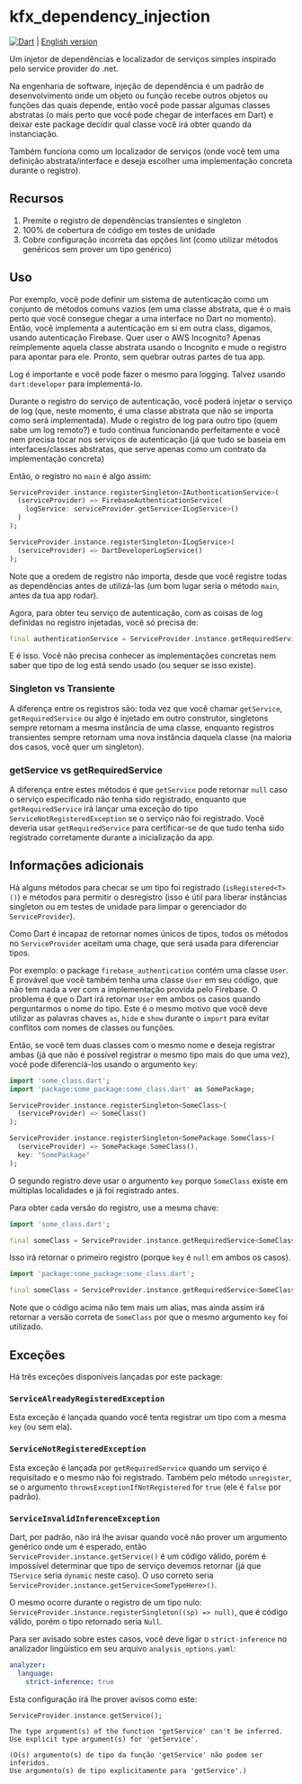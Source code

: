 # kfx_dependency_injection

[![Dart](https://github.com/JCKodel/kfx_dependency_injection/actions/workflows/dart.yml/badge.svg)](https://github.com/JCKodel/kfx_dependency_injection/actions/workflows/dart.yml) | [English version](README.md)

Um injetor de dependências e localizador de serviços simples inspirado pelo service provider do .net.

Na engenharia de software, injeção de dependência é um padrão de desenvolvimento onde um objeto ou função recebe outros objetos ou funções das quais depende, então você
pode passar algumas classes abstratas (o mais perto que você pode chegar de interfaces em Dart) e deixar este package decidir qual classe você irá obter quando da
instanciação.

Também funciona como um localizador de serviços (onde você tem uma definição abstrata/interface e deseja escolher uma implementação concreta durante o registro).

## Recursos

1) Premite o registro de dependências transientes e singleton
2) 100% de cobertura de código em testes de unidade
3) Cobre configuração incorreta das opções lint (como utilizar métodos genéricos sem prover um tipo genérico)

## Uso

Por exemplo, você pode definir um sistema de autenticação como um conjunto de métodos comuns vazios (em uma classe abstrata, que é o mais perto que você consegue chegar
a uma interface no Dart no momento). Então, você implementa a autenticação em si em outra class, digamos, usando autenticação Firebase. Quer user o AWS Incognito? Apenas
reimplemente aquela classe abstrata usando o Incognito e mude o registro para apontar para ele. Pronto, sem quebrar outras partes de tua app.

Log é importante e você pode fazer o mesmo para logging. Talvez usando `dart:developer` para implementá-lo.

Durante o registro do serviço de autenticação, você poderá injetar o serviço de log (que, neste momento, é uma classe abstrata que não se importa como será implementada).
Mude o registro de log para outro tipo (quem sabe um log remoto?) e tudo continua funcionando perfeitamente e você nem precisa tocar nos serviços de autenticação (já que
tudo se baseia em interfaces/classes abstratas, que serve apenas como um contrato da implementação concreta)

Então, o registro no `main` é algo assim:

```dart
ServiceProvider.instance.registerSingleton<IAuthenticationService>(
  (serviceProvider) => FirebaseAuthenticationService(
    logService: serviceProvider.getService<ILogService>()
  )
);

ServiceProvider.instance.registerSingleton<ILogService>(
  (serviceProvider) => DartDeveloperLogService()
);
```

Note que a oredem de registro não importa, desde que você registre todas as dependências antes de utilizá-las (um bom lugar seria o método `main`, antes da tua app rodar).

Agora, para obter teu serviço de autenticação, com as coisas de log definidas no registro injetadas, você só precisa de:

```dart
final authenticationService = ServiceProvider.instance.getRequiredService<IAuthenticationService>();
```

E é isso. Você não precisa conhecer as implementações concretas nem saber que tipo de log está sendo usado (ou sequer se isso existe).

### Singleton vs Transiente

A diferença entre os registros são: toda vez que você chamar `getService`, `getRequiredService` ou algo é injetado em outro construtor, singletons sempre retornam a mesma
instância de uma classe, enquanto registros transientes sempre retornam uma nova instância daquela classe (na maioria dos casos, você quer um singleton).

### getService vs getRequiredService

A diferença entre estes métodos é que `getService` pode retornar `null` caso o serviço especificado não tenha sido registrado, enquanto que `getRequiredService` irá
lançar uma exceção do tipo `ServiceNotRegisteredException` se o serviço não foi registrado. Você deveria usar `getRequiredService` para certificar-se de que tudo tenha
sido registrado corretamente durante a inicialização da app.

## Informações adicionais

Há alguns métodos para checar se um tipo foi registrado (`isRegistered<T>()`) e métodos para permitir o desregistro (isso é útil para liberar instâncias singleton ou em testes
de unidade para limpar o gerenciador do `ServiceProvider`).

Como Dart é incapaz de retornar nomes únicos de tipos, todos os métodos no `ServiceProvider` aceitam uma chage, que será usada para diferenciar tipos.

Por exemplo: o package `firebase_authentication` contém uma classe `User`. É provável que você também tenha uma classe `User` em seu código, que não tem nada a ver com
a implementação provida pelo Firebase. O problema é que o Dart irá retornar `User` em ambos os casos quando perguntarmos o nome do tipo. Este é o mesmo motivo que você
deve utilizar as palavras chaves `as`, `hide` e `show` durante o `import` para evitar conflitos com nomes de classes ou funções.

Então, se você tem duas classes com o mesmo nome e deseja registrar ambas (já que não é possível registrar o mesmo tipo mais do que uma vez), você pode diferenciá-los
usando o argumento `key`:

```dart
import 'some_class.dart';
import 'package:some_package:some_class.dart' as SomePackage;

ServiceProvider.instance.registerSingleton<SomeClass>(
  (serviceProvider) => SomeClass()
);

ServiceProvider.instance.registerSingleton<SomePackage.SomeClass>(
  (serviceProvider) => SomePackage.SomeClass(),
  key: "SomePackage"
);
```

O segundo registro deve usar o argumento `key` porque `SomeClass` existe em múltiplas localidades e já foi registrado antes.

Para obter cada versão do registro, use a mesma chave:

```dart
import 'some_class.dart';

final someClass = ServiceProvider.instance.getRequiredService<SomeClass>();
```

Isso irá retornar o primeiro registro (porque `key` é `null` em ambos os casos).

```dart
import 'package:some_package:some_class.dart';

final someClass = ServiceProvider.instance.getRequiredService<SomeClass>(key: "SomePackage");
```

Note que o código acima não tem mais um alias, mas ainda assim irá retornar a versão correta de `SomeClass` por que o mesmo argumento `key` foi utilizado.

## Exceções

Há três exceções disponíveis lançadas por este package:

### `ServiceAlreadyRegisteredException`

Esta exceção é lançada quando você tenta registrar um tipo com a mesma `key` (ou sem ela).

### `ServiceNotRegisteredException`

Esta exceção é lançada por `getRequiredService` quando um serviço é requisitado e o mesmo não foi registrado. Também pelo método `unregister`, se o argumento
`throwsExceptionIfNotRegistered` for `true` (ele é `false` por padrão).

### `ServiceInvalidInferenceException`

Dart, por padrão, não irá lhe avisar quando você não prover um argumento genérico onde um é esperado, então `ServiceProvider.instance.getService()` é um código válido,
porém é impossível determinar que tipo de serviço devemos retornar (já que `TService` seria `dynamic` neste caso). O uso correto seria
`ServiceProvider.instance.getService<SomeTypeHere>()`.

O mesmo ocorre durante o registro de um tipo nulo: `ServiceProvider.instance.registerSingleton((sp) => null)`, que é código válido, porém o tipo retornado seria `Null`.

Para ser avisado sobre estes casos, você deve ligar o `strict-inference` no analizador lingüístico em seu arquivo `analysis_options.yaml`:

```yaml
analyzer:
  language:
    strict-inference: true
```

Esta configuração irá lhe prover avisos como este:

```dart
ServiceProvider.instance.getService();
```

```text
The type argument(s) of the function 'getService' can't be inferred. 
Use explicit type argument(s) for 'getService'.

(O(s) argumento(s) de tipo da função 'getService' não podem ser inferidos.
Use argumento(s) de tipo explicitamente para 'getService'.)
```
